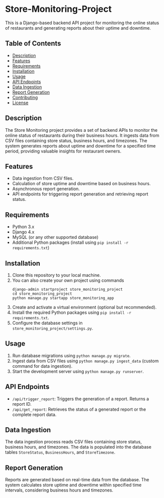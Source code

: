 # Store-Monitoring-Project

This is a Django-based backend API project for monitoring the online status of restaurants and generating reports about their uptime and downtime.

## Table of Contents

- [Description](#description)
- [Features](#features)
- [Requirements](#requirements)
- [Installation](#installation)
- [Usage](#usage)
- [API Endpoints](#api-endpoints)
- [Data Ingestion](#data-ingestion)
- [Report Generation](#report-generation)
- [Contributing](#contributing)
- [License](#license)

## Description

The Store Monitoring project provides a set of backend APIs to monitor the online status of restaurants during their business hours. It ingests data from CSV files containing store status, business hours, and timezones. The system generates reports about uptime and downtime for a specified time period, providing valuable insights for restaurant owners.

## Features

- Data ingestion from CSV files.
- Calculation of store uptime and downtime based on business hours.
- Asynchronous report generation.
- API endpoints for triggering report generation and retrieving report status.

## Requirements

- Python 3.x
- Django 4.x
- MySQL (or any other supported database)
- Additional Python packages (install using `pip install -r requirements.txt`)

## Installation

1. Clone this repository to your local machine.
2. You can also create your own project using commands
   ```
   django-admin startproject store_monitoring_project
   cd store_monitoring_project
   python manage.py startapp store_monitoring_app
   ```
4. Create and activate a virtual environment (optional but recommended).
5. Install the required Python packages using `pip install -r requirements.txt`.
6. Configure the database settings in `store_monitoring_project/settings.py`.

## Usage

1. Run database migrations using `python manage.py migrate`.
2. Ingest data from CSV files using `python manage.py ingest_data` (custom command for data ingestion).
3. Start the development server using `python manage.py runserver`.

## API Endpoints

- `/api/trigger_report`: Triggers the generation of a report. Returns a report ID.
- `/api/get_report`: Retrieves the status of a generated report or the complete report data.

## Data Ingestion

The data ingestion process reads CSV files containing store status, business hours, and timezones. The data is populated into the database tables `StoreStatus`, `BusinessHours`, and `StoreTimezone`.

## Report Generation

Reports are generated based on real-time data from the database. The system calculates store uptime and downtime within specified time intervals, considering business hours and timezones.
